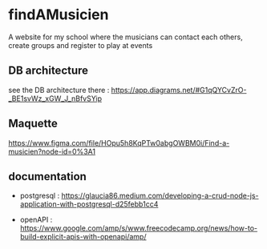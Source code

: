 # findAMusicien
A website for my school where the musicians can contact each others, create groups and register to play at events

## DB architecture
see the DB architecture there :  https://app.diagrams.net/#G1qQYCvZrO-_BE1svWz_xGW_J_nBfvSYip

## Maquette
https://www.figma.com/file/HOpu5h8KqPTw0abgOWBM0i/Find-a-musicien?node-id=0%3A1

## documentation 

- postgresql : https://glaucia86.medium.com/developing-a-crud-node-js-application-with-postgresql-d25febb1cc4

- openAPI : https://www.google.com/amp/s/www.freecodecamp.org/news/how-to-build-explicit-apis-with-openapi/amp/
